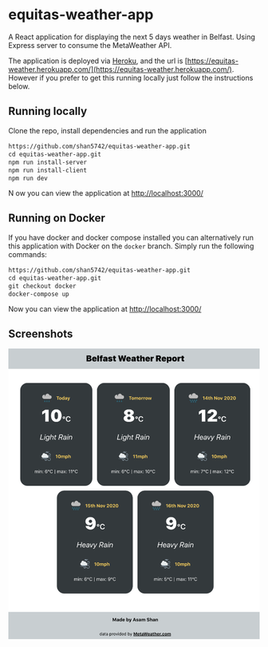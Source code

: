 # equitas-weather-app

A React application for displaying the next 5 days weather in Belfast. Using Express server to consume the MetaWeather API.

The application is deployed via [Heroku](https://www.heroku.com), and the url is [https://equitas-weather.herokuapp.com/](https://equitas-weather.herokuapp.com/). However if you prefer to get this running locally just follow the instructions below.

## Running locally

Clone the repo, install dependencies and run the application

```
https://github.com/shan5742/equitas-weather-app.git
cd equitas-weather-app.git
npm run install-server
npm run install-client
npm run dev
```

N ow you can view the application at [http://localhost:3000/](http://localhost:3000/)

## Running on Docker

If you have docker and docker compose installed you can alternatively run this application with Docker on the `docker` branch. Simply run the following commands:

```
https://github.com/shan5742/equitas-weather-app.git
cd equitas-weather-app.git
git checkout docker
docker-compose up
```

Now you can view the application at [http://localhost:3000/](http://localhost:3000/)

## Screenshots

![main screen](client/src/images/main.png)
